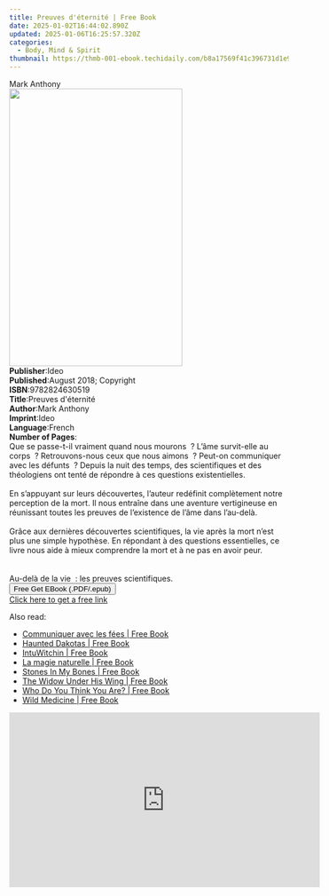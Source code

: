 ```yaml
---
title: Preuves d'éternité | Free Book
date: 2025-01-02T16:44:02.890Z
updated: 2025-01-06T16:25:57.320Z
categories:
  - Body, Mind & Spirit
thumbnail: https://thmb-001-ebook.techidaily.com/b8a17569f41c396731d1e927c7b0a46bd3721dd2a56ae7d810bd1baba6a78958.jpg
---
```

<main id="book-container">
  <div class="flex flex-col">
    <div class="book-brief flex-1 py-6 px-4 sm:p-6 md:py-10 md:px-8">
      <!-- brief-->
      <div class="book-brief-main">Mark Anthony</div>
    </div>
    <div
      class="book-meta-info flex-1 grid gap-4 col-start-1 col-end-3 row-start-1 sm:mb-6 sm:grid-cols-4 lg:gap-6 lg:col-start-2 lg:row-end-6 lg:row-span-6 lg:mb-0"
    >
      <div
        class="book-meta-info-left place-content-center mt-4 p-4 text-sm leading-6 col-start-2 col-span-2 dark:text-slate-400"
      >
        <img
          class="w-full h-500 object-cover rounded-lg sm:h-255 sm:col-span-2 lg:col-span-full"
          src="https://img-001-ebook.techidaily.com/3692f0380bc2ebca57bce497a5fa2d03555e015db2e2d82a94abb589bb9b8af0.jpg"
          alt=""
          width="312"
          height="500"
        />
      </div>
      <div
        class="book-meta-info-right mt-2 col-start-1 row-start-2 col-span-3 self-center"
      >
        <!-- meta data  -->
        <div class="flex flex-col px-4 md:px-8">
          <div class="flex-1">
            <strong>Publisher</strong>:<span class="px-2">Ideo</span>
          </div>
          <div class="flex-1">
            <strong>Published</strong>:<span class="px-2"
              >August 2018; Copyright</span
            >
          </div>
          <div class="flex-1">
            <strong>ISBN</strong>:<span class="px-2">9782824630519</span>
          </div>
          <div class="flex-1">
            <strong>Title</strong>:<span class="px-2"
              >Preuves d&#39;éternité</span
            >
          </div>
          <div class="flex-1">
            <strong>Author</strong>:<span class="px-2">Mark Anthony</span>
          </div>
          <div class="flex-1">
            <strong>Imprint</strong>:<span class="px-2">Ideo</span>
          </div>
          <div class="flex-1">
            <strong>Language</strong>:<span class="px-2">French</span>
          </div>
          <div class="flex-1">
            <strong>Number of Pages</strong>:<span class="px-2"></span>
          </div>
        </div>
      </div>
    </div>
    <div class="book-description flex-1 py-6 px-4 sm:p-6 md:py-10 md:px-8">
      <div class="book-description-main">
        <div accordion-content="" id="description">
          Que se passe-t-il vraiment quand nous mourons&nbsp; ? L’âme
          survit-elle au corps&nbsp; ? Retrouvons-nous ceux que nous
          aimons&nbsp; ? Peut-on communiquer avec les défunts&nbsp; ? Depuis la
          nuit des temps, des scientifiques et des théologiens ont tenté de
          répondre à ces questions existentielles.<br /><br />En s’appuyant sur
          leurs découvertes, l’auteur redéfinit complètement notre perception de
          la mort. Il nous entraîne dans une aventure vertigineuse en réunissant
          toutes les preuves de l’existence de l’âme dans l’au-delà.<br /><br />Grâce
          aux dernières découvertes scientifiques, la vie après la mort n’est
          plus une simple hypothèse. En répondant à des questions essentielles,
          ce livre nous aide à mieux comprendre la mort et à ne pas en avoir
          peur.<br /><br /><br />Au-delà de la vie&nbsp; : les preuves
          scientifiques.
        </div>
      </div>
    </div>
    <div class="book-excerpts flex-1 py-6 px-4 sm:p-6 md:py-10 md:px-8"></div>
    <div
      class="book-about-author flex-1 py-6 px-4 sm:p-6 md:py-10 md:px-8"
    ></div>
    <div class="book-free-get flex-1 py-6 px-4 sm:p-6 md:py-10 md:px-8">
      <button
        id="btn-free-get"
        class="bg-blue-500 hover:bg-blue-700 text-white font-bold py-2 px-4 rounded"
      >
        Free Get EBook (.PDF/.epub)
      </button>
      <div id="countdown-display" class="px-2 text-lg mt-2"></div>
      <a
        id="free-link"
        class="hidden bg-blue-500 hover:bg-blue-700 text-white font-bold py-2 px-4 rounded"
        href="https://www.ebooks.com/en-us/book/96326015/preuves-d-ternit/mark-anthony/"
        target="_blank"
        >Click here to get a free link</a
      >
    </div>
    <script>
      let countdownTime = 0;
      let countdownInterval = null;
      document
        .getElementById('btn-free-get')
        .addEventListener('click', startCountdown);
      function startCountdown() {
        countdownTime = new Date().getTime() + 60000 * 3;
        countdownInterval = setInterval(updateCountdown, 1000);
        document.getElementById('btn-free-get').disabled = true;
        document
          .getElementById('btn-free-get')
          .classList.add('bg-gray-500', 'cursor-not-allowed');
      }
      function updateCountdown() {
        let currentTime = new Date().getTime();
        let timeLeft = countdownTime - currentTime;
        let secondsLeft = Math.floor(timeLeft / 1000);
        document.getElementById('countdown-display').innerHTML =
          `Remaining time: ${secondsLeft} seconds.`;
        if (secondsLeft <= 0) {
          clearInterval(countdownInterval);
          document.getElementById('btn-free-get').classList.add('hidden');
          document.getElementById('free-link').classList.remove('hidden');
          document.getElementById('countdown-display').innerHTML = '';
        }
      }
    </script>
  </div>
</main>

<ins class="adsbygoogle"
      style="display:block"
      data-ad-client="ca-pub-7571918770474297"
      data-ad-slot="8358498916"
      data-ad-format="auto"
      data-full-width-responsive="true"></ins>
    

<span class="atpl-alsoreadstyle">Also read:</span>
<div><ul>
<li><a href="https://novels-ebooks.techidaily.com/210832580-9782017229445-communiquer-avec-les-fees/"><u>Communiquer avec les fées | Free Book</u></a></li>
<li><a href="https://novels-ebooks.techidaily.com/210832834-9781493069828-haunted-dakotas/"><u>Haunted Dakotas | Free Book</u></a></li>
<li><a href="https://novels-ebooks.techidaily.com/210832984-9781401973575-intuwitchin/"><u>IntuWitchin | Free Book</u></a></li>
<li><a href="https://novels-ebooks.techidaily.com/210832628-9782017186687-la-magie-naturelle/"><u>La magie naturelle | Free Book</u></a></li>
<li><a href="https://novels-ebooks.techidaily.com/210832327-9781916529007-stones-in-my-bones/"><u>Stones In My Bones | Free Book</u></a></li>
<li><a href="https://novels-ebooks.techidaily.com/210831668-9798888325896-the-widow-under-his-wing/"><u>The Widow Under His Wing | Free Book</u></a></li>
<li><a href="https://novels-ebooks.techidaily.com/210832966-9780593543566-who-do-you-think-you-are/"><u>Who Do You Think You Are? | Free Book</u></a></li>
<li><a href="https://novels-ebooks.techidaily.com/210832562-9781632175205-wild-medicine/"><u>Wild Medicine | Free Book</u></a></li>
</ul></div>

<!-- affiliate ads begin -->
<iframe width="560" height="315" src="https://www.youtube.com/embed/RJNYTGHVlLc?si=lhdUUVYMVQjzHXBh" title="YouTube video player" frameborder="0" allow="accelerometer; autoplay; clipboard-write; encrypted-media; gyroscope; picture-in-picture; web-share" referrerpolicy="strict-origin-when-cross-origin" allowfullscreen></iframe>
<!-- affiliate ads end -->

